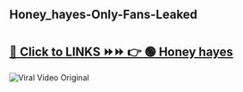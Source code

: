 
 ## Honey_hayes-Only-Fans-Leaked

# <h2><a href="https://clipsfans.com/Honey_hayes&ref=git">🔗 Click to LINKS ⏩⏩ 👉 🟢 Honey hayes </a></h2>

<a href="https://clipsfans.com/Honey_hayes&ref=git" rel="nofollow" data-target="animated-image.originalLink"><img src="https://i.ibb.co.com/xMMVF88/686577567.gif" alt="Viral Video Original" style="max-width: 100%; display: inline-block;" data-target="animated-image.originalImage"></a>
